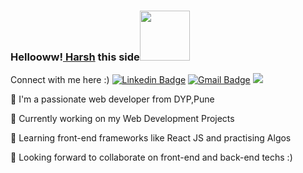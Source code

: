 ### Hellooww!<a href="https://github.com/harxhsingh"> Harsh</a> this side<img src="https://media.giphy.com/media/eNotYhz6gsoNBUzsUa/giphy.gif" width="80">
Connect with me here :)
[![Linkedin Badge](https://img.shields.io/badge/-HarshSingh-blue?style=flat-square&logo=Linkedin&logoColor=white&link=https://www.linkedin.com/in/harsh-singh-7a8318161/)](https://www.linkedin.com/in/harsh-singh-7a8318161/)
[![Gmail Badge](https://img.shields.io/badge/hs205393@gmail.com-c14438?style=flat-square&logo=Gmail&logoColor=white&link=mailto:hs205393@gmail.com)](mailto:hs205393@gmail.com)
![](https://komarev.com/ghpvc/?username=hs205393)

 
<!-- ![Github stats](https://github-readme-stats.vercel.app/api?username=harxhsingh) --> 
<!-- [![Top Langs](https://github-readme-stats.vercel.app/api/top-langs/?username=harxhsingh)](https://github.com/harxhsingh/github-readme-stats) -->
<!-- [![Harsh's GitHub stats](https://github-readme-stats.vercel.app/api?username=harxhsingh)](https://github.com/harxhsingh/github-readme-stats) -->

🦾 I'm a passionate web developer from DYP,Pune

🔭 Currently working on my Web Development Projects 

🌱 Learning front-end frameworks like React JS and practising Algos

👯 Looking forward to collaborate on front-end and back-end techs :)
